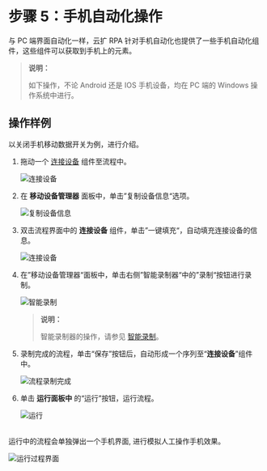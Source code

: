 # 步骤 5：手机自动化操作

与 PC 端界面自动化一样，云扩 RPA 针对手机自动化也提供了一些手机自动化组件，这些组件可以获取到手机上的元素。
> **说明：**
>
> 如下操作，不论 Android 还是 IOS 手机设备，均在 PC 端的 Windows 操作系统中进行。

## 操作样例

以关闭手机移动数据开关为例，进行介绍。

1. 拖动一个 [连接设备](../../../../Activities/PhoneAutomation/MobileConnect.md) 组件至流程中。

    ![连接设备](https://docimages.blob.core.chinacloudapi.cn/images/Studio/connectdevices20201104.png)

2. 在 **移动设备管理器** 面板中，单击”复制设备信息“选项。

    ![复制设备信息](https://docimages.blob.core.chinacloudapi.cn/images/Studio/copydevices20201104.png)

3. 双击流程界面中的 **连接设备** 组件，单击”一键填充“，自动填充连接设备的信息。

    ![连接设备](https://docimages.blob.core.chinacloudapi.cn/images/Studio/connectdevicesfullin20201104.png)

4. 在”移动设备管理器“面板中，单击右侧”智能录制器“中的”录制“按钮进行录制。

    ![智能录制](https://docimages.blob.core.chinacloudapi.cn/images/Studio/recoder20201104.png)

    > **说明：**
    >
    > 智能录制器的操作，请参见 [智能录制](Studio/process/../../../Recording/Recording.md)。

5. 录制完成的流程，单击“保存”按钮后，自动形成一个序列至“**连接设备**”组件中。

    ![流程录制完成](https://docimages.blob.core.chinacloudapi.cn/images/Studio/flowdone20201104.png)

6. 单击 **运行面板中** 的“运行”按钮，运行流程。

    ![运行](https://docimages.blob.core.chinacloudapi.cn/images/Studio/run20201104.png)

 </br>
    运行中的流程会单独弹出一个手机界面, 进行模拟人工操作手机效果。

   ![运行过程界面](https://docimages.blob.core.chinacloudapi.cn/images/Studio/runprocessUI20201104.png)
